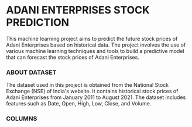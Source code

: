 <h1>ADANI ENTERPRISES STOCK PREDICTION</h1>
This machine learning project aims to predict the future stock prices of Adani Enterprises based on historical data. The project involves the use of various machine learning techniques and tools to build a predictive model that can forecast the stock prices of Adani Enterprises.
<h3>ABOUT DATASET</h3>
The dataset used in this project is obtained from the National Stock Exchange (NSE) of India's website. It contains historical stock prices of Adani Enterprises from January 2011 to August 2021. The dataset includes features such as Date, Open, High, Low, Close, and Volume.
<h3>COLUMNS</h3>
